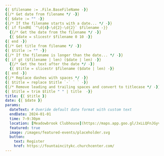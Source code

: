 ```yaml
---
{{ $filename := .File.BaseFileName -}}
{{/* Get date from filename */ -}}
{{ $date := "" -}}
{{/* If the filename starts with a date... */ -}}
{{ if findRE `^\d{4}-\d{2}-\d{2}` $filename -}}
  {{/* Get the date from the filename */ -}}
  {{ $date = slicestr $filename 0 10 -}}
{{ end -}}
{{/* Get title from filename */ -}}
{{ $title := "" -}}
{{/* If the filename is longer than the date... */ -}}
{{ if gt ($filename | len) ($date | len) -}}
  {{/* Get the text after the date */ -}}
  {{ $title = slicestr $filename ($date | len) -}}
{{ end -}}
{{/* Replace dashes with spaces */ -}}
{{ $title = replace $title `-` ` ` -}}
{{/* Remove leading and trailing spaces and convert to titlecase */ -}}
{{ $title = trim $title " " | title  -}}
title: {{ $title }}
date: {{ $date }}
params:
  dateText: # Overide default date format with custom text
  endDate: 2024-01-01
  time: 7–9:30pm
  location: [Meadowbrook Clubhouse](https://maps.app.goo.gl/JxLLQFnJGyvnyyGDA)
  featured: true
  image: /images/featured-events/placeholder.svg
  button:
    text: Register
    href: https://fountaincitykc.churchcenter.com/
---
```


<!--more-->
